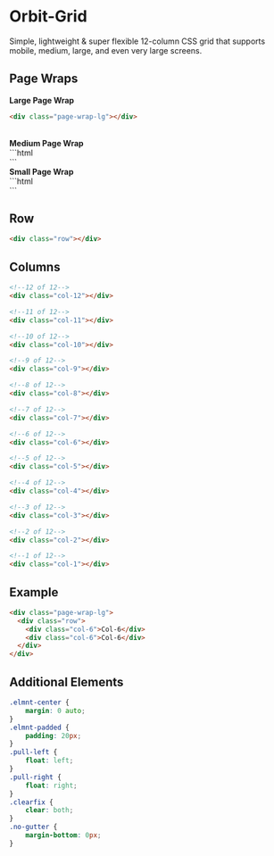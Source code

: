 Orbit-Grid
==========

Simple, lightweight & super flexible 12-column CSS grid that supports mobile, medium, large, and even very large screens.

## Page Wraps

<strong>Large Page Wrap</strong></br>
```html
<div class="page-wrap-lg"></div>
```
</br>
<strong>Medium Page Wrap</strong></br>
```html
<div class="page-wrap-md"></div>
```
</br>
<strong>Small Page Wrap</strong></br>
```html
<div class="page-wrap-sm"></div>
```

## Row

```html
<div class="row"></div>
```

## Columns

```html
<!--12 of 12-->
<div class="col-12"></div>

<!--11 of 12-->
<div class="col-11"></div>

<!--10 of 12-->
<div class="col-10"></div>

<!--9 of 12-->
<div class="col-9"></div>

<!--8 of 12-->
<div class="col-8"></div>

<!--7 of 12-->
<div class="col-7"></div>

<!--6 of 12-->
<div class="col-6"></div>

<!--5 of 12-->
<div class="col-5"></div>

<!--4 of 12-->
<div class="col-4"></div>

<!--3 of 12-->
<div class="col-3"></div>

<!--2 of 12-->
<div class="col-2"></div>

<!--1 of 12-->
<div class="col-1"></div>
```

## Example

```html
<div class="page-wrap-lg">
  <div class="row">
    <div class="col-6">Col-6</div>
    <div class="col-6">Col-6</div>
  </div>
</div>
```

## Additional Elements

```css
.elmnt-center {
    margin: 0 auto;
}
.elmnt-padded {
    padding: 20px;
}
.pull-left {
    float: left;
}
.pull-right {
    float: right;
}
.clearfix {
    clear: both;
}
.no-gutter {
    margin-bottom: 0px;
}
```

